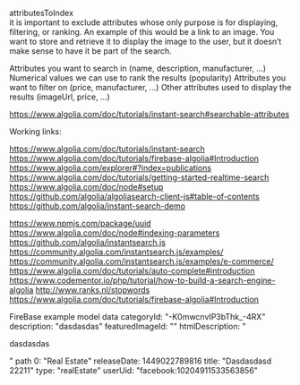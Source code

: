 
attributesToIndex  
  it is important to exclude attributes whose only purpose is for displaying, filtering, or ranking.
  An example of this would be a link to an image. You want to store and retrieve it to display the image to the user, but it doesn’t make sense to have it be part of the search.

  Attributes you want to search in (name, description, manufacturer, …)
  Numerical values we can use to rank the results (popularity)
  Attributes you want to filter on (price, manufacturer, …)
  Other attributes used to display the results (imageUrl, price, …)

  https://www.algolia.com/doc/tutorials/instant-search#searchable-attributes
  
  
  
  
  

Working links:

 https://www.algolia.com/doc/tutorials/instant-search
 https://www.algolia.com/doc/tutorials/firebase-algolia#Introduction
 https://www.algolia.com/explorer#?index=publications
 https://www.algolia.com/doc/tutorials/getting-started-realtime-search
 https://www.algolia.com/doc/node#setup
 https://github.com/algolia/algoliasearch-client-js#table-of-contents
 https://github.com/algolia/instant-search-demo

 https://www.npmjs.com/package/uuid
 https://www.algolia.com/doc/node#indexing-parameters
 https://github.com/algolia/instantsearch.js
 https://community.algolia.com/instantsearch.js/examples/
 https://community.algolia.com/instantsearch.js/examples/e-commerce/
 https://www.algolia.com/doc/tutorials/auto-complete#introduction
 https://www.codementor.io/php/tutorial/how-to-build-a-search-engine-algolia
 http://www.ranks.nl/stopwords
 https://www.algolia.com/doc/tutorials/firebase-algolia#Introduction

FireBase example model data
 categoryId: "-K0mwcnvIP3bThk_-4RX"
 description: "dasdasdas"
 featuredImageId: ""
 htmlDescription: "<p>dasdasdas</p>"
 path
   0: "Real Estate"
 releaseDate: 1449022789816
 title: "Dasdasdasd 22211"
 type: "realEstate"
 userUid: "facebook:10204911533563856"